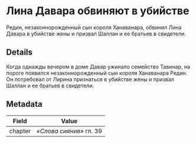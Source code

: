 # Лина Давара обвиняют в убийстве
Редин, незаконнорожденный сын короля Ханаванара, обвинил Лина Давара в убийстве жены и призвал Шаллан и ее братьев в свидетели.

## Details
Когда однажды вечером в доме Давар ужинало семейство Тавинар, на пороге появился незаконнорожденный сын короля Ханаванара Редин. Он потребовал от Лирина признаться в убийстве жены и призвал Шаллан и ее братьев в свидетели.

## Metadata
| Field | Value |
| ----- | ----- |
| chapter | *«Слова сияния»* гл. 39 |

